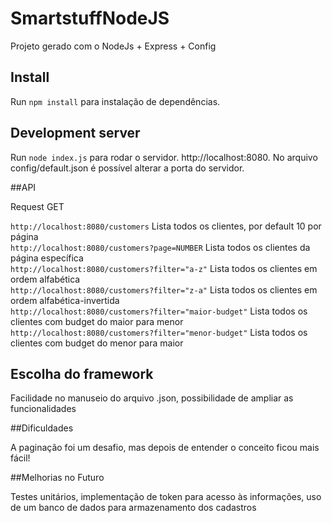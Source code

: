 # SmartstuffNodeJS

Projeto gerado com o NodeJs + Express + Config

## Install

Run `npm install` para instalação de dependências. 

## Development server

Run `node index.js` para rodar o servidor. http://localhost:8080. No arquivo config/default.json é possível alterar a porta do servidor.

##API

Request GET
<br>

`http://localhost:8080/customers` Lista todos os clientes, por default 10 por página
<br>
`http://localhost:8080/customers?page=NUMBER` Lista todos os clientes da página específica
<br>
`http://localhost:8080/customers?filter="a-z"` Lista todos os clientes em ordem alfabética
<br>
`http://localhost:8080/customers?filter="z-a"` Lista todos os clientes em ordem alfabética-invertida
<br>
`http://localhost:8080/customers?filter="maior-budget"` Lista todos os clientes com budget do maior para menor
<br>
`http://localhost:8080/customers?filter="menor-budget"` Lista todos os clientes com budget do menor para maior

## Escolha do framework

Facilidade no manuseio do arquivo .json, possibilidade de ampliar as funcionalidades

##Dificuldades

A paginação foi um desafio, mas depois de entender o conceito ficou mais fácil!

##Melhorias no Futuro

Testes unitários, implementação de token para acesso às informações, uso de um banco de dados para armazenamento dos cadastros
